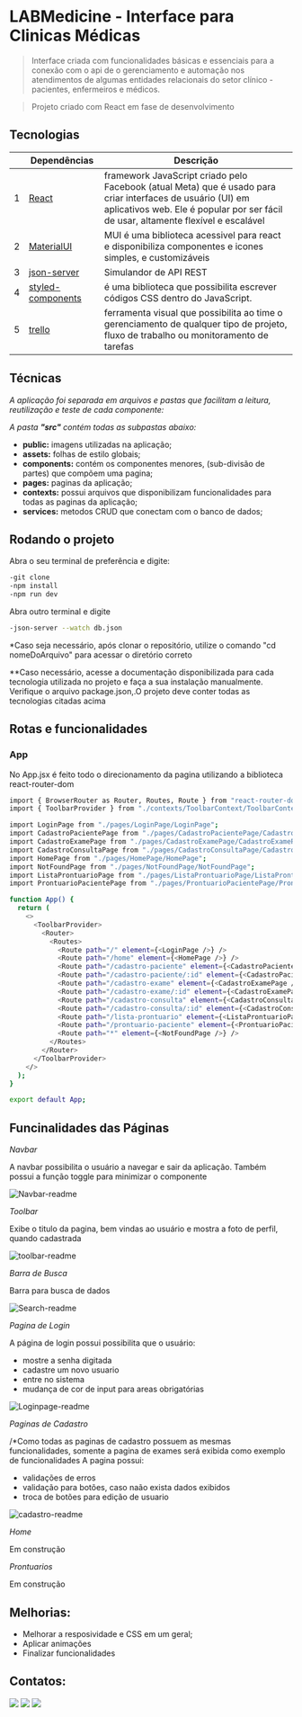 # LABMedicine - Interface para Clinicas Médicas 

> Interface criada com funcionalidades básicas e essenciais para a conexão com o api de
> o gerenciamento e automação nos atendimentos de algumas entidades relacionais do setor 
> clínico - pacientes, enfermeiros e médicos.

> Projeto criado com React em fase de desenvolvimento


## Tecnologias

|     | Dependências   | Descrição                                                                                                                 |
| --- | -------------- | ------------------------------------------------------------------------------------------------------------------------- |
| 1   | [React]       | framework JavaScript criado pelo Facebook (atual Meta) que é usado para criar interfaces de usuário (UI) em aplicativos web. Ele é popular por ser fácil de usar, altamente flexível e escalável                                          |
| 2   | [MaterialUI]         | MUI é uma biblioteca acessivel para react e disponibiliza componentes e icones simples, e customizáveis                           |
| 3   | [json-server]      | Simulandor de API REST                  |
| 4   | [styled-components]      | é uma biblioteca que possibilita escrever códigos CSS dentro do JavaScript.                   |
| 5   | [trello]      |  ferramenta visual que possibilita ao time o gerenciamento de qualquer tipo de projeto, fluxo de trabalho ou monitoramento de tarefas       |


## Técnicas

_A aplicação foi separada em arquivos e pastas que facilitam a leitura, reutilização e teste de cada componente:_

_A pasta **"src"** contém todas as subpastas abaixo:_

- **public:** imagens utilizadas na aplicação;
- **assets:** folhas de estilo globais;
- **components:** contém os componentes menores, (sub-divisão de partes) que compõem uma pagina;
- **pages:** paginas da aplicação;
- **contexts:** possui arquivos que disponibilizam funcionalidades para todas as paginas da aplicação;
- **services:** metodos CRUD que conectam com o banco de dados;


## Rodando o projeto

Abra o seu terminal de preferência e digite:

```sh
-git clone
-npm install
-npm run dev
```

Abra outro terminal e digite 

```sh
-json-server --watch db.json
```

\*Caso seja necessário, após clonar o repositório, utilize o comando "cd nomeDoArquivo" para acessar o diretório correto

\**Caso necessário, acesse a documentação disponibilizada para cada tecnologia utilizada no projeto e faça a sua instalação manualmente.
Verifique o arquivo package.json,.O projeto deve conter todas as tecnologias citadas acima

## Rotas e funcionalidades

### **App**

No App.jsx é feito todo o direcionamento da pagina utilizando a biblioteca react-router-dom

```sh
import { BrowserRouter as Router, Routes, Route } from "react-router-dom";
import { ToolbarProvider } from "./contexts/ToolbarContext/ToolbarContext";

import LoginPage from "./pages/LoginPage/LoginPage";
import CadastroPacientePage from "./pages/CadastroPacientePage/CadastroPacientePage";
import CadastroExamePage from "./pages/CadastroExamePage/CadastroExamePage";
import CadastroConsultaPage from "./pages/CadastroConsultaPage/CadastroConsultaPage";
import HomePage from "./pages/HomePage/HomePage";
import NotFoundPage from "./pages/NotFoundPage/NotFoundPage";
import ListaProntuarioPage from "./pages/ListaProntuarioPage/ListaProntuarioPage";
import ProntuarioPacientePage from "./pages/ProntuarioPacientePage/ProntuarioPacientePage";

function App() {
  return (
    <>
      <ToolbarProvider>
        <Router>
          <Routes>
            <Route path="/" element={<LoginPage />} />
            <Route path="/home" element={<HomePage />} />
            <Route path="/cadastro-paciente" element={<CadastroPacientePage />}/>
            <Route path="/cadastro-paciente/:id" element={<CadastroPacientePage />}/>
            <Route path="/cadastro-exame" element={<CadastroExamePage />} />
            <Route path="/cadastro-exame/:id" element={<CadastroExamePage />} />
            <Route path="/cadastro-consulta" element={<CadastroConsultaPage />} />
            <Route path="/cadastro-consulta/:id" element={<CadastroConsultaPage />} />
            <Route path="/lista-prontuario" element={<ListaProntuarioPage />} />
            <Route path="/prontuario-paciente" element={<ProntuarioPacientePage />} />
            <Route path="*" element={<NotFoundPage />} />
          </Routes>
        </Router>
      </ToolbarProvider>
    </>
  );
}

export default App;


```

## Funcinalidades das Páginas

_Navbar_

A navbar possibilita o usuário a navegar e sair da aplicação. Também possui a função toggle para minimizar o componente 

![Navbar-readme](https://github.com/UrsulaBabeto/LABMedicine-FrontEnd/assets/105758045/f765e7c4-535e-4c1b-984e-ca9ab4e95945)

_Toolbar_

Exibe o titulo da pagina, bem vindas ao usuário e mostra a foto de perfil, quando cadastrada

![toolbar-readme](https://github.com/UrsulaBabeto/LABMedicine-FrontEnd/assets/105758045/a9e9a892-1c35-4755-af6a-77054c6dccd1)

_Barra de Busca_

Barra para busca de dados

![Search-readme](https://github.com/UrsulaBabeto/LABMedicine-FrontEnd/assets/105758045/5b648b8d-c113-4af0-aaf9-99ba6fd7cf1e)

_Pagina de Login_

A página de login possui possibilita que o usuário:
- mostre a senha digitada
- cadastre um novo usuario
- entre no sistema 
- mudança de cor de input para areas obrigatórias
 
![Loginpage-readme](https://github.com/UrsulaBabeto/LABMedicine-FrontEnd/assets/105758045/086f3635-b8bb-4734-a646-1f5cc92402e2)

_Paginas de Cadastro_

/*Como todas as paginas de cadastro possuem as mesmas funcionalidades, somente a pagina de exames será exibida como exemplo de funcionalidades
A pagina possui:
- validações de erros
- validação para botões, caso naão exista dados exibidos
- troca de botões para edição de usuario

![cadastro-readme](https://github.com/UrsulaBabeto/LABMedicine-FrontEnd/assets/105758045/36d5a404-f2f4-45ab-8974-f55ba09d499e)

_Home_

Em construção

_Prontuarios_

Em construção

## Melhorias:
- Melhorar a resposividade e CSS em um geral;
- Aplicar animações
- Finalizar funcionalidades


## Contatos:

<div>
<a href="https://www.instagram.com/ursulababeto/" target="_blank"><img src="https://img.shields.io/badge/-Instagram-%23E4405F?style=for-the-badge&logo=instagram&logoColor=white" target="_blank"></a>
<a href = "mailto:ursulacobabeto@gmail.com"><img src="https://img.shields.io/badge/Gmail-D14836?style=for-the-badge&logo=gmail&logoColor=white" target="_blank"></a>
<a href="https://www.linkedin.com/in/ursula-babeto/" target="_blank"><img src="https://img.shields.io/badge/-LinkedIn-%230077B5?style=for-the-badge&logo=linkedin&logoColor=white" target="_blank"></a>   
</div>

[React]: https://react.dev/
[MaterialUI]:https://mui.com/
[json-server]: https://www.npmjs.com/package/json-server
[styled-components]: https://styled-components.com/
[trello]: https://trello.com/
